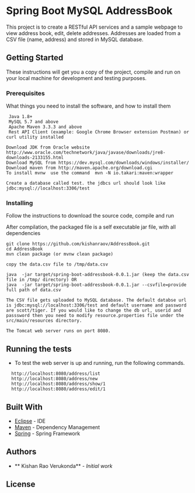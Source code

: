 # Spring Boot MySQL AddressBook

This project is to create a RESTful API services and a sample webpage to view address book, edit, delete addresses. Addresses are loaded from a CSV file (name, address) and stored in MySQL database.

## Getting Started

These instructions will get you a copy of the project, compile and run on your local machine for development and testing purposes.

### Prerequisites

What things you need to install the software, and how to install them

```
 Java 1.8+
 MySQL 5.7 and above
 Apache Maven 3.3.3 and above
 Rest API Client (example: Google Chrome Browser extension Postman) or curl utility installed
```

```
Download JDK from Oracle website http://www.oracle.com/technetwork/java/javase/downloads/jre8-downloads-2133155.html
Download MySQL from https://dev.mysql.com/downloads/windows/installer/
Download maven from http://maven.apache.org/download.cgi
To install mvnw  use the command  mvn -N io.takari:maven:wrapper

Create a database called test. the jdbcs url should look like jdbc:mysql://localhost:3306/test
```

### Installing

Follow the instructions to download the source code, compile and run

After compilation, the packaged file is a self executable jar file, with all dependencies

```
git clone https://github.com/kishanraov/AddressBook.git
cd AddressBook
mvn clean package (or mvnw clean package)

copy the data.csv file to /tmp/data.csv 

java  -jar target/spring-boot-addressbook-0.0.1.jar (keep the data.csv file in /tmp/ directory) OR
java  -jar target/spring-boot-addressbook-0.0.1.jar --csvfile=provide full path of data.csv

The CSV file gets uploaded to MySQL database. The default databse url is jdbc:mysql://localhost:3306/test and default username and password are scott/tiger. If you would like to change the db url, userid and passsword then you need to modify resource.properties file under the src/main/resources directory.

The Tomcat web server runs on port 8080.
```


## Running the tests

  * To test the web server is up and running, run the following commands.

```
  http://localhost:8080/address/list
  http://localhost:8080/address/new
  http://localhost:8080/address/show/1
  http://localhost:8080/address/edit/1

```  

## Built With

* [Eclipse](http://www.eclipse.org/downloads/) - IDE
* [Maven](https://maven.apache.org/) - Dependency Management
* [Spring](https://spring.io/) - Spring Framework 


## Authors

* ** Kishan Rao Verukonda** - *Initial work*


## License

